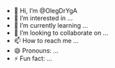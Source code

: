 - 👋 Hi, I’m @OlegDrYgA
- 👀 I’m interested in ...
- 🌱 I’m currently learning ...
- 💞️ I’m looking to collaborate on ...
- 📫 How to reach me ...
- 😄 Pronouns: ...
- ⚡ Fun fact: ...

<!---
OlegDrYgA/OlegDrYgA is a ✨ special ✨ repository because its `README.md` (this file) appears on your GitHub profile.
You can click the Preview link to take a look at your changes.
--->
